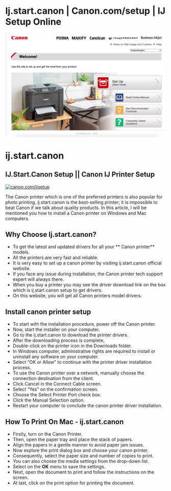 # Ij.start.canon | Canon.com/setup | IJ Setup Online

<p><a href="https://ij.manual.canon/ij/webmanual/WebPortal/PTL/ptl-top.html?lng=en&lapp=ijstartcano"><img src="https://github.com/rojysinh/ij.start.canon.github.io/blob/main/2000.png" alt="canon.com/ijsetup" /></a></p>

# ij.start.canon

## IJ.Start.Canon Setup || Canon IJ Printer Setup
<p><a href="https://ij.manual.canon/ij/webmanual/WebPortal/PTL/ptl-top.html?lng=en&lapp=ijstartcano"><img src="https://ijstartcans.github.io/Get-Started.png" alt="canon.com/ijsetup" /></a></p>

The Canon printer which is one of the preferred printers is also popular for photo printing. ij.start.canon is the best-selling printer; it is impossible to beat Canon if we talk about quality products. In this article, I will be mentioned you how to install a Canon printer on Windows and Mac computers.


## Why Choose Ij.start.canon?

- To get the latest and updated drivers for all your ** Canon printer** models.
- All the printers are very fast and reliable.
- It is very easy to set up a canon printer by visiting ij.start.canon official website.
- If you face any issue during installation, the Canon printer tech support expert will always there.
- When you buy a printer you may see the driver download link on the box which is ij.start.canon setup to get drivers.
- On this website, you will get all Canon printers model drivers.

## Install canon printer setup

- To start with the installation procedure, power off the Canon printer.
- Now, start the installer on your computer.
- Go to the ij.start.canon to download the printer drivers.
- After the downloading process is complete,
- Double-click on the printer icon in the Downloads folder.
- In Windows computer, administrative rights are required to install or uninstall any software on your computer.
- Select “OK or Allow” to continue with the printer driver installation process.
- To use the Canon printer over a network, manually choose the connection destination from the client.
- Click Cancel in the Connect Cable screen.
- Select “Yes” on the confirmation screen.
- Choose the Select Printer Port check box.
- Click the Manual Selection option.
- Restart your computer to conclude the canon printer driver installation.

## How To Print On Mac - ij.start.canon
- Firstly, turn on the Canon Printer.
- Then, open the paper tray and place the stack of papers.
- Align the papers in a gentle manner to avoid paper jam issues.
- Now explore the print dialog box and choose your canon printer.
- Consequently, select the paper size and number of copies to print.
- You can also choose the media settings from the drop-down list.
- Select on the **OK** menu to save the settings.
- Next, open the document to print and follow the instructions on the screen.
- At last, click on the print option for printing the document.
